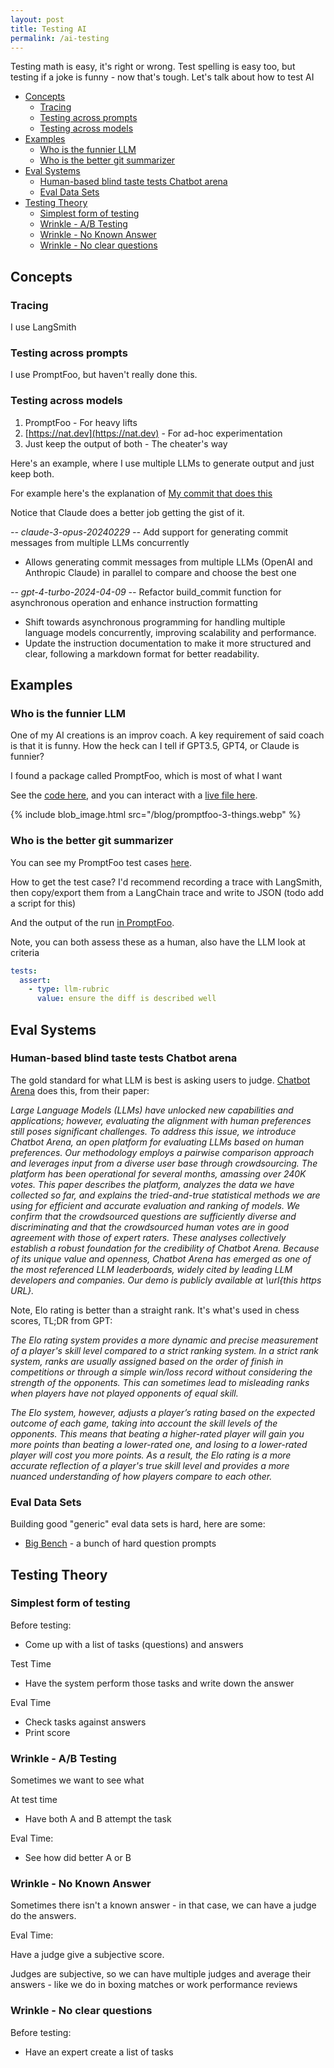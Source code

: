 ```yaml
---
layout: post
title: Testing AI
permalink: /ai-testing
---
```


Testing math is easy, it's right or wrong. Test spelling is easy too, but testing if a joke is funny - now that's tough. Let's talk about how to test AI

<!-- prettier-ignore-start -->
<!-- vim-markdown-toc-start -->

- [Concepts](#concepts)
    - [Tracing](#tracing)
    - [Testing across prompts](#testing-across-prompts)
    - [Testing across models](#testing-across-models)
- [Examples](#examples)
    - [Who is the funnier LLM](#who-is-the-funnier-llm)
    - [Who is the better git summarizer](#who-is-the-better-git-summarizer)
- [Eval Systems](#eval-systems)
    - [Human-based blind taste tests Chatbot arena](#human-based-blind-taste-tests-chatbot-arena)
    - [Eval Data Sets](#eval-data-sets)
- [Testing Theory](#testing-theory)
    - [Simplest form of testing](#simplest-form-of-testing)
    - [Wrinkle - A/B Testing](#wrinkle---ab-testing)
    - [Wrinkle - No Known Answer](#wrinkle---no-known-answer)
    - [Wrinkle - No clear questions](#wrinkle---no-clear-questions)

<!-- vim-markdown-toc-end -->
<!-- prettier-ignore-end -->

## Concepts

### Tracing

I use LangSmith

### Testing across prompts

I use PromptFoo, but haven't really done this.

### Testing across models

1. PromptFoo - For heavy lifts
2. [https://nat.dev](https://nat.dev) - For ad-hoc experimentation
3. Just keep the output of both - The cheater's way

Here's an example, where I use multiple LLMs to generate output and just keep both.

For example here's the explanation of [My commit that does this](https://github.com/idvorkin/nlp/commit/674e73c6729cedc9a07cdad326c67ef8976601db)

Notice that Claude does a better job getting the gist of it.

_-- claude-3-opus-20240229 --_
Add support for generating commit messages from multiple LLMs concurrently

- Allows generating commit messages from multiple LLMs (OpenAI and Anthropic
  Claude) in parallel to compare and choose the best one

_-- gpt-4-turbo-2024-04-09 --_
Refactor build_commit function for asynchronous operation and enhance
instruction formatting

- Shift towards asynchronous programming for handling multiple language models
  concurrently, improving scalability and performance.
- Update the instruction documentation to make it more structured and clear,
  following a markdown format for better readability.

## Examples

### Who is the funnier LLM

One of my AI creations is an improv coach. A key requirement of said coach is that it is funny. How the heck can I tell if GPT3.5, GPT4, or Claude is funnier?

I found a package called PromptFoo, which is most of what I want

See the [code here](https://github.com/idvorkin/nlp/commit/9b5af637477099c6562c80f46ad2a3cec65d6c27), and you can interact with a [live file here](https://app.promptfoo.dev/eval/f:e66b7a20-67b1-4e78-a0bd-63a3f7f30f96/).

{% include blob_image.html src="/blog/promptfoo-3-things.webp" %}

### Who is the better git summarizer

You can see my PromptFoo test cases [here](https://github.com/idvorkin/nlp/blob/1ca6b3f85895b2684596c8957f0a0bd5a7a5d4f1/eval/commit/diff_commit.json?plain=1#L2f).

How to get the test case? I'd recommend recording a trace with LangSmith, then copy/export them from a LangChain trace and write to JSON (todo add a script for this)

And the output of the run [in PromptFoo](https://app.promptfoo.dev/eval/f:442e0857-efc0-408b-9a6d-c064ee7ae306).

Note, you can both assess these as a human, also have the LLM look at criteria

```yaml
tests:
  assert:
    - type: llm-rubric
      value: ensure the diff is described well
```

## Eval Systems

### Human-based blind taste tests Chatbot arena

The gold standard for what LLM is best is asking users to judge. [Chatbot Arena](https://chat.lmsys.org/?leaderboard) does this, from their paper:

_Large Language Models (LLMs) have unlocked new capabilities and applications; however, evaluating the alignment with human preferences still poses significant challenges. To address this issue, we introduce Chatbot Arena, an open platform for evaluating LLMs based on human preferences. Our methodology employs a pairwise comparison approach and leverages input from a diverse user base through crowdsourcing. The platform has been operational for several months, amassing over 240K votes. This paper describes the platform, analyzes the data we have collected so far, and explains the tried-and-true statistical methods we are using for efficient and accurate evaluation and ranking of models. We confirm that the crowdsourced questions are sufficiently diverse and discriminating and that the crowdsourced human votes are in good agreement with those of expert raters. These analyses collectively establish a robust foundation for the credibility of Chatbot Arena. Because of its unique value and openness, Chatbot Arena has emerged as one of the most referenced LLM leaderboards, widely cited by leading LLM developers and companies. Our demo is publicly available at \url{this https URL}._

Note, Elo rating is better than a straight rank. It's what's used in chess scores, TL;DR from GPT:

_The Elo rating system provides a more dynamic and precise measurement of a player's skill level compared to a strict ranking system. In a strict rank system, ranks are usually assigned based on the order of finish in competitions or through a simple win/loss record without considering the strength of the opponents. This can sometimes lead to misleading ranks when players have not played opponents of equal skill._

_The Elo system, however, adjusts a player’s rating based on the expected outcome of each game, taking into account the skill levels of the opponents. This means that beating a higher-rated player will gain you more points than beating a lower-rated one, and losing to a lower-rated player will cost you more points. As a result, the Elo rating is a more accurate reflection of a player's true skill level and provides a more nuanced understanding of how players compare to each other._

### Eval Data Sets

Building good "generic" eval data sets is hard, here are some:

- [Big Bench](https://github.com/suzgunmirac/BIG-Bench-Hard/tree/main) - a bunch of hard question prompts

## Testing Theory

### Simplest form of testing

Before testing:

- Come up with a list of tasks (questions) and answers

Test Time

- Have the system perform those tasks and write down the answer

Eval Time

- Check tasks against answers
- Print score

### Wrinkle - A/B Testing

Sometimes we want to see what

At test time

- Have both A and B attempt the task

Eval Time:

- See how did better A or B

### Wrinkle - No Known Answer

Sometimes there isn't a known answer - in that case, we can have a judge do the answers.

Eval Time:

Have a judge give a subjective score.

Judges are subjective, so we can have multiple judges and average their answers - like we do in boxing matches or work performance reviews

### Wrinkle - No clear questions

Before testing:

- Have an expert create a list of tasks
